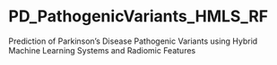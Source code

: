 # PD_PathogenicVariants_HMLS_RF
Prediction of Parkinson’s Disease Pathogenic Variants using Hybrid Machine Learning Systems and Radiomic Features
